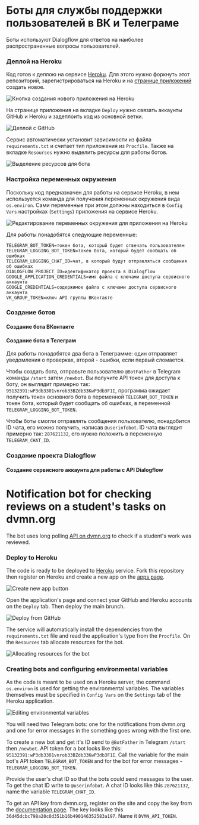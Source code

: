 # Боты для службы поддержки пользователей в ВК и Телеграме

Боты используют Dialogflow для ответов на наиболее распространенные вопросы пользователей.

### Деплой на Heroku

Код готов к деплою на сервисе [Heroku](heroku.com). Для этого нужно форкнуть этот репозиторий, зарегистрироваться на Heroku и на [странице приложений](https://dashboard.heroku.com/apps) создать новое.

![Кнопка создания нового приложения на Heroku](https://drive.google.com/uc?export=view&id=1ICYYnV57_xX0MBQOL1kfcMEeQ1TxZSc2 "Кнопка создания нового приложения на Heroku")

На странице приложения на вкладке `Deploy` нужно связать аккаунты GitHub и Heroku и задеплоить код из основной ветки.

![Деплой с GitHub](https://drive.google.com/uc?export=view&id=1sWeIS-HcnmHqiEZcPaCiWqgrFdd7pOQM "Деплой с GitHub")

Сервис автоматически установит зависимости из файла `requirements.txt` и считает тип приложения из `Procfile`. Также на вкладке `Resourses` нужно выделить ресурсы для работы ботов.

![Выделение ресурсов для бота](https://drive.google.com/uc?export=view&id=1cz7E68HbYAcbv6n3ZXC3xfIKUH5MCmIB "Выделение ресурсов для бота")

### Настройка переменных окружения

Поскольку код предназначен для работы на сервисе Heroku, в нем используется команда для получения переменных окружения вида `os.environ`. Сами переменные при этом должны находиться в `Config Vars` настройках (`Settings`) приложения на сервисе Heroku.

![Редактирование переменных окружения для приложения на Heroku](https://drive.google.com/uc?export=view&id=1fiNHjoEXQtbCd8zG10IXBLVojSyVszfP "Редактирование переменных окружения для приложения на Heroku")

Для работы понадобятся следующие переменные:

```
TELEGRAM_BOT_TOKEN=токен бота, который будет отвечать пользователям
TELEGRAM_LOGGING_BOT_TOKEN=токен бота, который будет сообщать об ошибках
TELEGRAM_LOGGING_CHAT_ID=чат, в который будут отправляться сообщения об ошибках
DIALOGFLOW_PROJECT_ID=идентификатор проекта в Dialogflow
GOOGLE_APPLICATION_CREDENTIALS=имя файла с ключами доступа сервисного аккаунта
GOOGLE_CREDENTIALS=содержимое файла с ключами доступа сервисного аккаунта 
VK_GROUP_TOKEN=ключ API группы ВКонтакте
```



### Создание ботов

#### Создание бота ВКонтакте

#### Создание бота в Телеграм

Для работы понадобятся два бота в Телеграмме: один отправляет уведомления о проверках, второй - ошибки, если первый сломается.

Чтобы создать бота, отправьте пользователю `@BotFather` в Telegram команды `/start` затем `/newbot`. Вы получите API токен для доступа к боту, он выглядит примерно так: `95132391:wP3db3301vnrob33BZdb33KwP3db3F1I`, программа ожидает получить токен основного бота в переменной `TELEGRAM_BOT_TOKEN` и токен бота, который будет сообщать об ошибках, в переменной `TELEGRAM_LOGGING_BOT_TOKEN`.

Чтобы боты смогли отправлять сообщения пользователю, понадобится ID чата, его можно получить, написав `@userinfobot`. ID чата выглядит примерно так: `287621132`, его нужно положить в переменную `TELEGRAM_CHAT_ID`.

### Создание проекта Dialogflow



#### Создание сервисного аккаунта для работы с API Dialogflow

# Notification bot for checking reviews on a student's tasks on dvmn.org

The bot uses long polling [API on dvmn.org](https://dvmn.org/api/docs/) to check if a student's work was reviewed.

### Deploy to Heroku

The code is ready to be deployed to [Heroku](heroku.com) service. Fork this repository then register on Heroku and create a new app on the [apps page](https://dashboard.heroku.com/apps).

![Create new app button](https://drive.google.com/uc?export=view&id=1ICYYnV57_xX0MBQOL1kfcMEeQ1TxZSc2 "Create new app button")

Open the application's page and connect your GitHub and Heroku accounts on the `Deploy` tab. Then deploy the main brunch.

![Deploy from GitHub](https://drive.google.com/uc?export=view&id=1sWeIS-HcnmHqiEZcPaCiWqgrFdd7pOQM "Deploy from GitHub")

The service will automatically install the dependencies from the `requirements.txt` file and read the application's type from the `Procfile`. On the `Resources` tab allocate resources for the bot.

![Allocating resources for the bot](https://drive.google.com/uc?export=view&id=1cz7E68HbYAcbv6n3ZXC3xfIKUH5MCmIB "ВAllocating resources for the bot")

### Creating bots and configuring environmental variables

As the code is meant to be used on a Heroku server, the command `os.environ` is used for getting the environmental variables. The variables themselves must be specified in `Config Vars` on the  `Settings` tab of the Heroku application.

![Editing environmental variables](https://drive.google.com/uc?export=view&id=1fiNHjoEXQtbCd8zG10IXBLVojSyVszfP "Editing environmental variables")

You will need two Telegram bots: one for the notifications from dvmn.org and one for error messages in the something goes wrong with the first one.

To create a new bot and get it's ID send to `@BotFather` in Telegram `/start` then `/newbot`. API token for a bot looks like this: `95132391:wP3db3301vnrob33BZdb33KwP3db3F1I`. Call the variable for the main bot's API token `TELEGRAM_BOT_TOKEN` and for the bot for error messages - `TELEGRAM_LOGGING_BOT_TOKEN`.

Provide the user's chat ID so that the bots could send messages to the user. To get the chat ID write to `@userinfobot`. A chat ID looks like this `287621132`, name the variable `TELEGRAM_CHAT_ID`.

To get an API key from dvmn.org, register on the site and copy the key from the [documentation page](https://dvmn.org/api/docs/). The key looks like this `36d45dcbc798a20c0d351b16b490146352583a197`. Name it `DVMN_API_TOKEN`.
